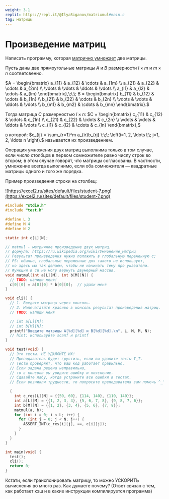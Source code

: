 ```yaml
---
weight: 3.1
replit: https://repl.it/@IlyaSiganov/matrixmul#main.c
tag: матрицы
---
```


# Произведение матриц

Написать программу, которая [матрично умножает](https://ru.wikipedia.org/wiki/%D0%A3%D0%BC%D0%BD%D0%BE%D0%B6%D0%B5%D0%BD%D0%B8%D0%B5_%D0%BC%D0%B0%D1%82%D1%80%D0%B8%D1%86) две матрицы.

Пусть даны две прямоугольные матрицы $A$ и $B$ размерности $l \times m$ и $m \times n$ соответсвенно.

$A =
  \begin{bmatrix}
    a_{11} & a_{12} & \cdots & a_{1m} \\
    a_{21} & a_{22} & \cdots & a_{2m} \\
    \vdots & \vdots & \ddots & \vdots \\
    a_{l1} & a_{l2} & \cdots & a_{lm}
  \end{bmatrix},\;\;\;
B =
  \begin{bmatrix}
    b_{11} & b_{12} & \cdots & b_{1n} \\
    b_{21} & b_{22} & \cdots & b_{2n} \\
    \vdots & \vdots & \ddots & \vdots \\
    b_{m1} & b_{m2} & \cdots & b_{mn}
  \end{bmatrix}.$

Тогда матрица $C$ размерностью $l \times n$: $C = \begin{bmatrix} c_{11} & c_{12} & \cdots & c_{1n} \\ c_{21} & c_{22} & \cdots & c_{2n} \\ \vdots & \vdots & \ddots & \vdots \\ c_{l1} & c_{l2} & \cdots & c_{ln} \end{bmatrix},$

в которой: $c_{ij} = \sum_{r=1}^m a_{ir}b_{rj} \;\;\; \left(i=1, 2, \ldots l;\; j=1, 2, \ldots n \right).$ называется их произведением.

Операция умножения двух матриц выполнима только в том случае, если число столбцов в первом сомножителе равно числу строк во втором; в этом случае говорят, что матрицы согласованы. В частности, умножение всегда выполнимо, если оба сомножителя — квадратные матрицы одного и того же порядка.

Пример произведения строки на столбец:

![https://excel2.ru/sites/default/files/student-7.png](https://excel2.ru/sites/default/files/student-7.png)

```c
#include "stdio.h"
#include "test.h"

#define L 3
#define M 4
#define N 2

static int c[L][N];

// matmul - матричное произведение двух матриц.
// формула: https://ru.wikipedia.org/wiki/Умножение_матриц
// Результат произведения нужно положить в глобальную переменную c;
// PS: обычно, глобальные переменные для такого не используют,
// но здесь мы так делаем, чтобы не начинать тему про указатели.
// Функции в си не могу вернуть двумерный массив.
void matmul(int a[L][M], int b[M][N]) {
  // TODO: напиши меня!
  c[0][0] = a[0][0] * b[0][0];  // удали меня
}

void cli() {
  // 1. Введите матрицы через консоль.
  // 2. Напечататйте красиво в консоль результат произведения матриц.
  // TODO: напиши меня

  // int a[L][M];
  // int b[M][N];
  printf("Введите матрицы A[%d][%d] и B[%d][%d].\n", L, M, M, N);
  // hint: используйте scanf и printf
}

void test(void) {
  // Это тесты. НЕ УДАЛЯЙТЕ ИХ!
  // Преподаватель будет грустить, если вы удалите тесты T_T.
  // Тесты проверяют, что ваш код работает правильно.
  // Если задача решена неправильно,
  // то в консоли вы увидите ошибку и пояснение.
  // Сдавайте лабу, когда устраните все ошибки в тестах.
  // Если возникли трудности, то попросите преподавателя вам помочь ^_^.

  {
    int c_res[L][N] = {{50, 60}, {114, 140}, {110, 140}};
    int a[L][M] = {{1, 2, 3, 4}, {5, 6, 7, 8}, {9, 8, 7, 6}};
    int b[M][N] = {{1, 2}, {3, 4}, {5, 6}, {7, 8}};
    matmul(a, b);
    for (int i = 0; i < L; i++) {
      for (int j = 0; j < N; j++) {
        ASSERT_INT(c_res[i][j], ==, c[i][j]);
      }
    }
  }
}

int main(void) {
  test();
  cli();
  return 0;
}
```

Кстати, если транспонировать матрицу, то можно УСКОРИТЬ вычисления во много раз. Как думаете почему? (Ответ связан с тем, как работает кэш и в какие инструкции компилируется программа)
